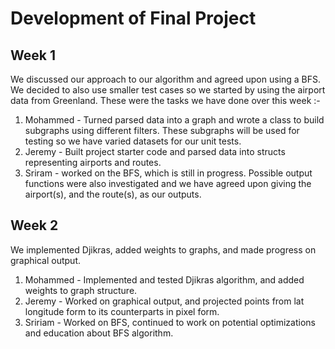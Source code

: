 # Development of Final Project

## Week 1

We discussed our approach to our algorithm and agreed upon using a BFS. We decided to also use smaller test cases so we started by using the airport data from Greenland. These were the tasks we have done over this week :- 

1.  Mohammed - Turned parsed data into a graph and wrote a class to build subgraphs using different filters. These subgraphs will be used for testing so we have varied datasets for our unit tests. 
2. Jeremy - Built project starter code and parsed data into structs representing airports and routes.
3. Sriram - worked on the BFS, which is still in progress. Possible output functions were also investigated and we have agreed upon giving the airport(s), and the route(s), as our outputs. 

## Week 2

We implemented Djikras, added weights to graphs, and made progress on graphical output. 

1. Mohammed - Implemented and tested Djikras algorithm, and added weights to graph structure.
2. Jeremy - Worked on graphical output, and projected points from lat longitude form to its counterparts in pixel form.
3. Sririam - Worked on BFS, continued to work on potential optimizations and education about BFS algorithm.
